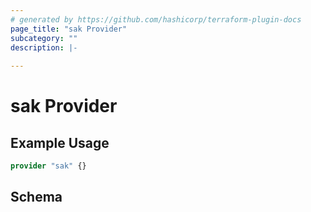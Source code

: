 ```yaml
---
# generated by https://github.com/hashicorp/terraform-plugin-docs
page_title: "sak Provider"
subcategory: ""
description: |-
  
---
```


# sak Provider



## Example Usage

```terraform
provider "sak" {}
```

<!-- schema generated by tfplugindocs -->
## Schema
